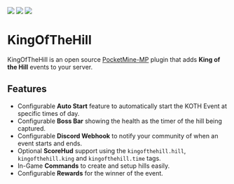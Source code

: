 [![](https://poggit.pmmp.io/shield.state/KingOfTheHill)](https://poggit.pmmp.io/p/KingOfTheHill)
[![](https://poggit.pmmp.io/shield.api/KingOfTheHill)](https://poggit.pmmp.io/p/KingOfTheHill)
[![](https://poggit.pmmp.io/shield.dl.total/KingOfTheHill)](https://poggit.pmmp.io/p/KingOfTheHill)

# KingOfTheHill
KingOfTheHill is an open source [PocketMine-MP](https://pmmp.io/) plugin that adds **King of the Hill** events to your server.

## Features
- Configurable **Auto Start** feature to automatically start the KOTH Event at specific times of day.
- Configurable **Boss Bar** showing the health as the timer of the hill being captured.
- Configurable **Discord Webhook** to notify your community of when an event starts and ends.
- Optional **ScoreHud** support using the `kingofthehill.hill`, `kingofthehill.king` and `kingofthehill.time` tags.
- In-Game **Commands** to create and setup hills easily.
- Configurable **Rewards** for the winner of the event.